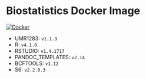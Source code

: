 # Biostatistics Docker Image

[![Docker](https://github.com/umr1283/docker_biostatistics/actions/workflows/docker.yml/badge.svg)](https://github.com/umr1283/docker_biostatistics/actions/workflows/docker.yml)

* UMR1283: `v1.1.3`  
* R: `v4.1.0`  
* RSTUDIO: `v1.4.1717`  
* PANDOC_TEMPLATES: `v2.14`  
* BCFTOOLS: `v1.12`  
* S6: `v2.2.0.3`  
